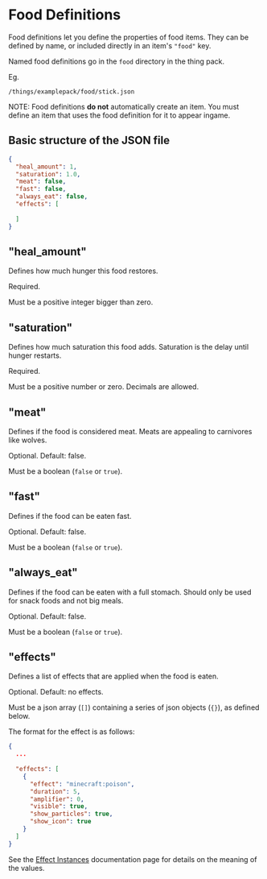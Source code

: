 # Food Definitions

Food definitions let you define the properties of food items. They can be defined by name, or included directly in an item's `"food"` key.

Named food definitions go in the `food` directory in the thing pack.

Eg.
```
/things/examplepack/food/stick.json
```

NOTE: Food definitions **do not** automatically create an item. You must define an item that uses the food definition for it to appear ingame.

## Basic structure of the JSON file

```json
{
  "heal_amount": 1,
  "saturation": 1.0,
  "meat": false,
  "fast": false,
  "always_eat": false,
  "effects": [
    
  ]  
}
```

## "heal_amount"

Defines how much hunger this food restores.

Required.

Must be a positive integer bigger than zero.

## "saturation"

Defines how much saturation this food adds. Saturation is the delay until hunger restarts.

Required.

Must be a positive number or zero. Decimals are allowed. 

## "meat"

Defines if the food is considered meat. Meats are appealing to carnivores like wolves.

Optional. Default: false.

Must be a boolean (`false` or `true`).

## "fast"

Defines if the food can be eaten fast.

Optional. Default: false.

Must be a boolean (`false` or `true`).

## "always_eat"

Defines if the food can be eaten with a full stomach. Should only be used for snack foods and not big meals.

Optional. Default: false.

Must be a boolean (`false` or `true`).

## "effects"

Defines a list of effects that are applied when the food is eaten.

Optional. Default: no effects.

Must be a json array (`[]`) containing a series of json objects (`{}`), as defined below. 

The format for the effect is as follows:

```json
{
  ...
  
  "effects": [
    {
      "effect": "minecraft:poison",
      "duration": 5,
      "amplifier": 0,
      "visible": true,
      "show_particles": true,
      "show_icon": true      
    }
  ]
}
```

See the [Effect Instances](./EffectInstances.md) documentation page for details on the meaning of the values.
